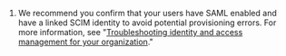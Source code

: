 1. We recommend you confirm that your users have SAML enabled and have a linked SCIM identity to avoid potential provisioning errors. For more information, see "[Troubleshooting identity and access management for your organization](/organizations/managing-saml-single-sign-on-for-your-organization/troubleshooting-identity-and-access-management-for-your-organization)."

